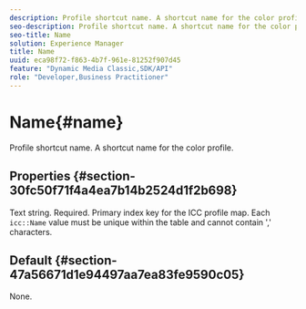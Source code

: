 ```yaml
---
description: Profile shortcut name. A shortcut name for the color profile.
seo-description: Profile shortcut name. A shortcut name for the color profile.
seo-title: Name
solution: Experience Manager
title: Name
uuid: eca98f72-f863-4b7f-961e-81252f907d45
feature: "Dynamic Media Classic,SDK/API"
role: "Developer,Business Practitioner"
---
```


# Name{#name}

Profile shortcut name. A shortcut name for the color profile.

## Properties {#section-30fc50f71f4a4ea7b14b2524d1f2b698}

Text string. Required. Primary index key for the ICC profile map. Each `icc::Name` value must be unique within the table and cannot contain ',' characters.

## Default {#section-47a56671d1e94497aa7ea83fe9590c05}

None. 
